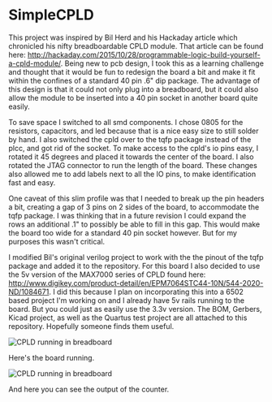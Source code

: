 # SimpleCPLD

  This project was inspired by Bil Herd and his Hackaday article which chronicled his nifty breadboardable CPLD module. That article can be found here: http://hackaday.com/2015/10/28/programmable-logic-build-yourself-a-cpld-module/. Being new to pcb design, I took this as a learning challenge and thought that it would be fun to redesign the board a bit and make it fit within the confines of a standard 40 pin .6" dip package. The advantage of this design is that it could not only plug into a breadboard, but it could also allow the module to be inserted into a 40 pin socket in another board quite easily.
  
  To save space I switched to all smd components. I chose 0805 for the resistors, capacitors, and led because that is a nice easy size to still solder by hand. I also switched the cpld over to the tqfp package instead of the plcc, and got rid of the socket. To make access to the cpld's io pins easy, I rotated it 45 degrees and placed it towards the center of the board. I also rotated the JTAG connector to run the length of the board. These changes also allowed me to add labels next to all the IO pins, to make identification fast and easy.
  
  One caveat of this slim profile was that I needed to break up the pin headers a bit, creating a gap of 3 pins on 2 sides of the board, to accommodate the tqfp package. I was thinking that in a future revision I could expand the rows an additional .1" to possibly be able to fill in this gap. This would make the board too wide for a standard 40 pin socket however. But for my purposes this wasn't critical. 
  
  I modified Bil's original verilog project to work with the the pinout of the tqfp package and added it to the repository. For this board I also decided to use the 5v version of the MAX7000 series of CPLD found here: http://www.digikey.com/product-detail/en/EPM7064STC44-10N/544-2020-ND/1084671. I did this because I plan on incorporating this into a 6502 based project I'm working on and I already have 5v rails running to the board. But you could just as easily use the 3.3v version. 
  The BOM, Gerbers, Kicad project, as well as the Quartus test project are all attached to this repository. Hopefully someone finds them useful. 
  
![CPLD running in breadboard](https://lh3.googleusercontent.com/T7umfEkVMXWOn-o8T9XtpCMARt3Eg6uFJHTHTOxXKNgUAc1OkCGfnieowQ1iYc59D-e2MBFl5ug0EG-xysnOrfy1yqfggy9Z_N1_Ti4U4Vqb4X1VCeUxvIIaKo9XKBiTljWiEMensqlz9H5vtrZYWWnc4okWUqFpAARMOcMelYmq_EyylFpCF64I9CDOotS1WqFMhJpf7bAptZul8OCOAhc1RNUjDJYPSw-QMlaXuFBWu5mF9SBE9TvQWIk45trAaTHFNxaN6whSvkRPcQklt6ID0pf87ouOPnVTCc7K-ZW8jQnO7xJpaOlFAnAhW5YhHYsRCagX0Snh5g96lp0Rq8rkaBENctOGvmfAwSFwMbiKnPg7Dy_rzZm4bdeP82fYrZUUkNH3LfXPv79dFY1073L5JXMXmlRjh3Gag-PdSBnaJ6qisz1RT7scband7Zjenp8stIZJ0gAkPFw4cjFiPJ5NPFDgg3DskI1dzQWP8uCugTfHL-PW9gL-3NL3yLBkevHbpkNJV6YUBvgqL6cVmFZU1ebFJ6qmYlM1SUflnHqm=w874-h655-no)
  
  Here's the board running.
  
![CPLD running in breadboard](https://lh3.googleusercontent.com/xi_AnTM7JIbQXm71zv8xEJ5nnkMzzhfyiIhytjSslC5D-MEs5dKnSUDT1X5g6DkIb0h9vIs15R_Zs1Vi8WdZMT4Qcj58asXApH9eH1lv3B73ivj48gPV41LpId53iZye3hlq-79NgbmJccxCQ3dp1uWoZ4QliknT28HUnxW1NneBx-YkqaLNY86gJe-IE_VIdk0G_jmqO7Cp1QWUVZEwpRU_KhXbO-Wqt-UOWywiYAOR8B2rwOwyoh2JeEPoXsmqWXG3EDxOjATWdw91uZvyH3JA39jpZpG51e_Ovg0Mx5A2VOBy69mItYI86B_y2Ug5ZrmTRMU-jNyQ64N4lnJyu8etFXShuymJSrzL0_bPwDQMuDXATUQjvQzuDI8dtEceMbL_q6MiZCrZd5TJkM1YnAZnKSp2eWLZ7NERNEYFH0YRLeDcq2Pdx6vjev7K95j6EdK66S6mBtPs6Js745zfRXoTqCzudKn7Yt8XfJfL_aRPub1iDy4r150tgYtk4K4heYYjtKwenkKytSXP0n60WB4Sf5qthGp_PxNvNJHx1khR=w874-h655-no)
  
And here you can see the output of the counter.
